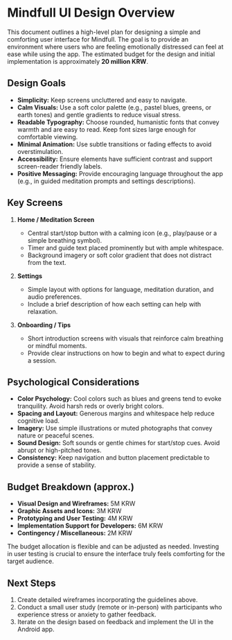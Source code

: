 # Mindfull UI Design Overview

This document outlines a high-level plan for designing a simple and comforting user interface for Mindfull. The goal is to provide an environment where users who are feeling emotionally distressed can feel at ease while using the app. The estimated budget for the design and initial implementation is approximately **20 million KRW**.

## Design Goals
- **Simplicity:** Keep screens uncluttered and easy to navigate.
- **Calm Visuals:** Use a soft color palette (e.g., pastel blues, greens, or earth tones) and gentle gradients to reduce visual stress.
- **Readable Typography:** Choose rounded, humanistic fonts that convey warmth and are easy to read. Keep font sizes large enough for comfortable viewing.
- **Minimal Animation:** Use subtle transitions or fading effects to avoid overstimulation.
- **Accessibility:** Ensure elements have sufficient contrast and support screen-reader friendly labels.
- **Positive Messaging:** Provide encouraging language throughout the app (e.g., in guided meditation prompts and settings descriptions).

## Key Screens
1. **Home / Meditation Screen**
   - Central start/stop button with a calming icon (e.g., play/pause or a simple breathing symbol).
   - Timer and guide text placed prominently but with ample whitespace.
   - Background imagery or soft color gradient that does not distract from the text.

2. **Settings**
   - Simple layout with options for language, meditation duration, and audio preferences.
   - Include a brief description of how each setting can help with relaxation.

3. **Onboarding / Tips**
   - Short introduction screens with visuals that reinforce calm breathing or mindful moments.
   - Provide clear instructions on how to begin and what to expect during a session.

## Psychological Considerations
- **Color Psychology:** Cool colors such as blues and greens tend to evoke tranquility. Avoid harsh reds or overly bright colors.
- **Spacing and Layout:** Generous margins and whitespace help reduce cognitive load.
- **Imagery:** Use simple illustrations or muted photographs that convey nature or peaceful scenes.
- **Sound Design:** Soft sounds or gentle chimes for start/stop cues. Avoid abrupt or high-pitched tones.
- **Consistency:** Keep navigation and button placement predictable to provide a sense of stability.

## Budget Breakdown (approx.)
- **Visual Design and Wireframes:** 5M KRW
- **Graphic Assets and Icons:** 3M KRW
- **Prototyping and User Testing:** 4M KRW
- **Implementation Support for Developers:** 6M KRW
- **Contingency / Miscellaneous:** 2M KRW

The budget allocation is flexible and can be adjusted as needed. Investing in user testing is crucial to ensure the interface truly feels comforting for the target audience.

## Next Steps
1. Create detailed wireframes incorporating the guidelines above.
2. Conduct a small user study (remote or in-person) with participants who experience stress or anxiety to gather feedback.
3. Iterate on the design based on feedback and implement the UI in the Android app.

